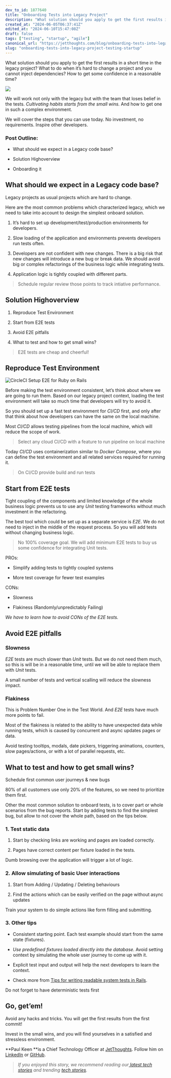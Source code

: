 ```yaml
---
dev_to_id: 1877640
title: "Onboarding Tests into Legacy Project"
description: "What solution should you apply to get the first results in a short time in the legacy project? What..."
created_at: "2024-06-05T06:37:41Z"
edited_at: "2024-06-10T15:47:08Z"
draft: false
tags: ["testing", "startup", "agile"]
canonical_url: "https://jetthoughts.com/blog/onboarding-tests-into-legacy-project-testing-startup"
slug: "onboarding-tests-into-legacy-project-testing-startup"
---
```

What solution should you apply to get the first results in a short time in the legacy project? What to do when it’s hard to change a project and you cannot inject dependencies? How to get some confidence in a reasonable time?

![](https://raw.githubusercontent.com/jetthoughts/jetthoughts.github.io/master/static/assets/img/blog/onboarding-tests-into-legacy-project-testing-startup/file_0.png)

We will work not only with the legacy but with the team that loses belief in the tests. *Cultivating habits starts from the small wins.* And how to get one in such a complex environment.

We will cover the steps that you can use today. No investment, no requirements. Inspire other developers.

### Post Outline:

* What should we expect in a Legacy code base?

* Solution Highoverview

* Onboarding it

## What should we expect in a Legacy code base?

Legacy projects as usual projects which are hard to change.

Here are the most common problems which characterized legacy, which we need to take into account to design the simplest onboard solution.

 1. It’s hard to set up development/test/production environments for developers.

 2. Slow loading of the application and environments prevents developers run tests often.

 3. Developers are not confident with new changes. There is a big risk that new changes will introduce a new bug or break data. We should avoid big or complex refactorings of the business logic while integrating tests.

 4. Application logic is tightly coupled with different parts.
>  Schedule regular review those points to track intiative performance.

## Solution Highoverview

 1. Reproduce Test Environment

 2. Start from E2E tests

 3. Avoid E2E pitfalls

 4. What to test and how to get small wins?
>  E2E tests are cheap and cheerful!

## Reproduce Test Environment

![CircleCI Setup E2E for Ruby on Rails](https://raw.githubusercontent.com/jetthoughts/jetthoughts.github.io/master/static/assets/img/blog/onboarding-tests-into-legacy-project-testing-startup/file_1.png)

Before making the test environment consistent, let’s think about where we are going to run them. Based on our legacy project context, loading the test environment will take so much time that developers will try to avoid it.

So you should set up a fast test environment for *CI/CD* first, and only after that think about how developers can have the same on the local machine.

Most *CI/CD* allows testing pipelines from the local machine, which will reduce the scope of work.
>  Select any cloud CI/CD with a feature to run pipeline on local machine

Today *CI/CD* uses containerization similar to *Docker Compose*, where you can define the test environment and all related services required for running it.
>  On CI/CD provide build and run tests

## Start from E2E tests

Tight coupling of the components and limited knowledge of the whole business logic prevents us to use any *Unit* testing frameworks without much investment in the refactoring.

The best tool which could be set up as a separate service is *E2E*. We do not need to inject in the middle of the request process. So you will add tests without changing business logic.
>  No 100% coverage goal. We will add minimum E2E tests to buy us some confidence for integrating Unit tests.

PROs:

* Simplify adding tests to tightly coupled systems

* More test coverage for fewer test examples

CONs:

* Slowness

* Flakiness (Randomly/unpredictably Failing)

*We have to learn how to avoid CONs of the E2E tests.*

## Avoid E2E pitfalls

### Slowness

*E2E* tests are much slower than *Unit* tests. But we do not need them much, so this is will be in a reasonable time, until we will be able to replace them with *Unit* tests.

A small number of tests and vertical scalling will reduce the slowness impact.

### Flakiness

This is Problem Number One in the Test World. And *E2E* tests have much more points to fail.

Most of the flakiness is related to the ability to have unexpected data while running tests, which is caused by concurrent and async updates pages or data.

Avoid testing tooltips, modals, date pickers, triggering animations, counters, slow pages/actions, or with a lot of parallel requests, etc.

## What to test and how to get small wins?

Schedule first common user journeys & new bugs

80% of all customers use only 20% of the features, so we need to prioritize them first.

Other the most common solution to onboard tests, is to cover part or whole scenarios from the bug reports. Start by adding tests to find the simplest bug, but allow to not cover the whole path, based on the tips below.

### 1. Test static data

 1. Start by checking links are working and pages are loaded correctly.

 2. Pages have correct content per fixture loaded in the tests.

Dumb browsing over the application will trigger a lot of logic.

### 2. Allow simulating of basic User interactions

 1. Start from Adding / Updating / Deleting behaviours

 2. Find the actions which can be easily verified on the page without async updates

Train your system to do simple actions like form filling and submitting.

### 3. Other tips

* Consistent starting point. Each test example should start from the same state (fixtures).

* *Use predefined fixtures loaded directly into the database.* Avoid setting context by simulating the whole user journey to come up with it.

* Explicit test input and output will help the next developers to learn the context.

* Check more from [Tips for writing readable system tests in Rails](https://jtway.co/best-tips-for-writing-integration-tests-in-rails-d1f56081f249?source=friends_link&sk=c616b62faabd053cc56fdaffb5f2c832).

Do not forget to have deterministic tests first

## Go, get’em!

Avoid any hacks and tricks. You will get the first results from the first commit!

Invest in the small wins, and you will find yourselves in a satisfied and stressless environment.

**Paul Keen **is a Chief Technology Officer at [JetThoughts](https://www.jetthoughts.com/). Follow him on [LinkedIn](https://www.linkedin.com/in/paul-keen/) or [GitHub](https://github.com/pftg).
>  *If you enjoyed this story, we recommend reading our[ latest tech stories](https://jtway.co/latest) and trending [tech stories](https://jtway.co/trending).*
